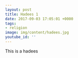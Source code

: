 ```yaml
---
layout: post
title: Hadees 1
date: 2017-09-03 17:05:01 +0000
tags:
- religion
image: img/content/hadees.jpg
youtube_id: ''
---
```

This is a hadees